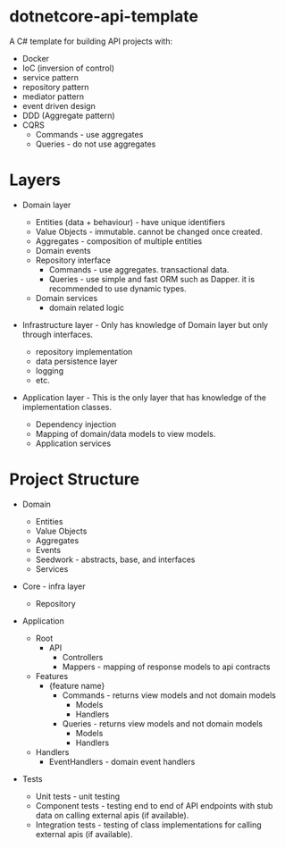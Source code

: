 # dotnetcore-api-template

A C# template for building API projects with:
  * Docker
  * IoC (inversion of control)
  * service pattern
  * repository pattern
  * mediator pattern
  * event driven design
  * DDD (Aggregate pattern)
  * CQRS
    * Commands - use aggregates 
    * Queries - do not use aggregates
  
# Layers
  * Domain layer
    * Entities (data + behaviour) - have unique identifiers
    * Value Objects - immutable. cannot be changed once created.
    * Aggregates - composition of multiple entities
    * Domain events
    * Repository interface
      * Commands - use aggregates. transactional data.
      * Queries - use simple and fast ORM such as Dapper. it is recommended to use dynamic types.
    * Domain services
      * domain related logic
      
  * Infrastructure layer - Only has knowledge of Domain layer but only through interfaces.
    * repository implementation
    * data persistence layer
    * logging
    * etc. 
    
  * Application layer - This is the only layer that has knowledge of the implementation classes. 
    * Dependency injection
    * Mapping of domain/data models to view models. 
    * Application services
              
# Project Structure
  * Domain
    * Entities
    * Value Objects
    * Aggregates
    * Events
    * Seedwork - abstracts, base, and interfaces
    * Services
    
  * Core - infra layer
    * Repository
        
  * Application
    * Root
      * API
        * Controllers
        * Mappers - mapping of response models to api contracts
    * Features
      * {feature name}
        * Commands - returns view models and not domain models
          * Models
          * Handlers
        * Queries - returns view models and not domain models
          * Models
          * Handlers
    * Handlers
      * EventHandlers - domain event handlers
        
  * Tests
    * Unit tests - unit testing
    * Component tests - testing end to end of API endpoints with stub data on calling external apis (if available).
    * Integration tests - testing of class implementations for calling external apis (if available).
  

 
